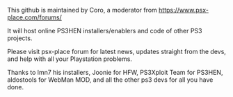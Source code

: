 This github is maintained by Coro, a moderator from https://www.psx-place.com/forums/

It will host online PS3HEN installers/enablers and code of other PS3 projects.

Please visit psx-place forum for latest news, updates straight from the devs, and help with all your Playstation problems.

Thanks to lmn7 his installers, Joonie for HFW, PS3Xploit Team for PS3HEN, aldostools for WebMan MOD, and all the other ps3 devs for all you have done.
